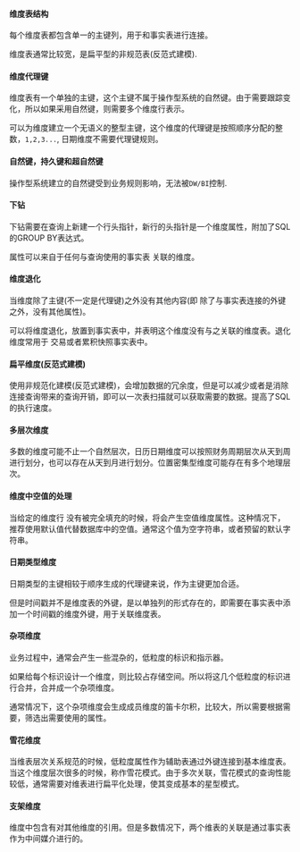 #### 维度表结构

每个维度表都包含单一的主键列，用于和事实表进行连接。

维度表通常比较宽，是扁平型的非规范表(反范式建模). 

#### 维度代理键

维度表有一个单独的主键，这个主键不属于操作型系统的自然键。由于需要跟踪变化，所以如果采用自然键，则需要多个维度行表示。

可以为维度建立一个无语义的整型主键，这个维度的代理键是按照顺序分配的整数，`1,2,3...`, 日期维度不需要代理键规则。

#### 自然键，持久键和超自然键

操作型系统建立的自然键受到业务规则影响，无法被`DW/BI`控制. 

#### 下钻

下钻需要在查询上新建一个行头指针，新行的头指针是一个维度属性，附加了SQL的GROUP BY表达式。

属性可以来自于任何与查询使用的事实表 关联的维度。

#### 维度退化

当维度除了主键(不一定是代理键)之外没有其他内容(即 除了与事实表连接的外键之外，没有其他属性)。

可以将维度退化，放置到事实表中，并表明这个维度没有与之关联的维度表。退化维度常用于 交易或者累积快照事实表中。

#### 扁平维度(反范式建模)

使用非规范化建模(反范式建模)，会增加数据的冗余度，但是可以减少或者是消除连接查询带来的查询开销，即可以一次表扫描就可以获取需要的数据。提高了SQL的执行速度。

#### 多层次维度

多数的维度可能不止一个自然层次，日历日期维度可以按照财务周期层次从天到周进行划分，也可以存在从天到月进行划分。位置密集型维度可能存在有多个地理层次。

#### 维度中空值的处理

当给定的维度行 没有被完全填充的时候，将会产生空值维度属性。这种情况下，推荐使用默认值代替数据库中的空值。通常这个值为空字符串，或者预留的默认字符串。

#### 日期类型维度

日期类型的主键相较于顺序生成的代理键来说，作为主键更加合适。

但是时间戳并不是维度表的外键，是以单独列的形式存在的，即需要在事实表中添加一个时间戳的维度外键，用于关联维度表。

#### 杂项维度

业务过程中，通常会产生一些混杂的，低粒度的标识和指示器。

如果给每个标识设计一个维度，则比较占存储空间。所以将这几个低粒度的标识进行合并，合并成一个杂项维度。

通常情况下，这个杂项维度会生成成员维度的笛卡尔积，比较大，所以需要根据需要，筛选出需要使用的属性。

#### 雪花维度

当维表层次关系规范的时候，低粒度属性作为辅助表通过外键连接到基本维度表。当这个维度层次很多的时候，称作雪花模式。由于多次关联，雪花模式的查询性能较低，通常需要对维表进行扁平化处理，使其变成基本的星型模式。

#### 支架维度

维度中包含有对其他维度的引用。但是多数情况下，两个维表的关联是通过事实表作为中间媒介进行的。